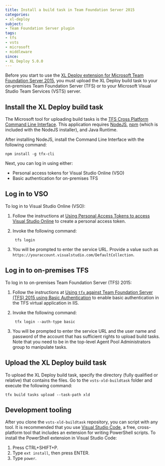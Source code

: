 ```yaml
---
title: Install a build task in Team Foundation Server 2015
categories:
- xl-deploy
subject:
- Team Foundation Server plugin
tags:
- tfs
- vsts
- microsoft
- middleware
since:
- XL Deploy 5.0.0
---
```


Before you start to use the [XL Deploy extension for Microsoft Team Foundation Server 2015](/xl-deploy/concept/vsts-plugin.html), you must upload the XL Deploy build task to your on-premises Team Foundation Server (TFS) or to your Microsoft Visual Studio Team Services (VSTS) server.

## Install the XL Deploy build task

The Microsoft tool for uploading build tasks is the [TFS Cross Platform Command Line Interface](https://github.com/Microsoft/tfs-cli). This application requires [NodeJS](http://nodejs.org/), [npm](https://www.npmjs.com/) (which is included with the NodeJS installer), and Java Runtime.

After installing NodeJS, install the Command Line Interface with the following command:

    npm install -g tfx-cli

Next, you can log in using either:

* Personal access tokens for Visual Studio Online (VSO)
* Basic authentication for on-premises TFS

## Log in to VSO

To log in to Visual Studio Online (VSO):

1. Follow the instructions at [Using Personal Access Tokens to access Visual Studio Online](http://roadtoalm.com/2015/07/22/using-personal-access-tokens-to-access-visual-studio-online/) to create a personal access token.
1. Invoke the following command:

        tfs login

1. You will be prompted to enter the service URL. Provide a value such as `https://youraccount.visualstudio.com/DefaultCollection`.

## Log in to on-premises TFS

To log in to on-premises Team Foundation Server (TFS) 2015:

1. Follow the instructions at [Using `tfx` against Team Foundation Server (TFS) 2015 using Basic Authentication](https://github.com/Microsoft/tfs-cli/blob/master/docs/configureBasicAuth.md) to enable basic authentication in the TFS virtual application in IIS.
1. Invoke the following command:

        tfx login --auth-type basic

1. You will be prompted to enter the service URL and the user name and password of the account that has sufficient rights to upload build tasks. Note that you need to be in the top-level Agent Pool Administrators group to manipulate tasks.

## Upload the XL Deploy build task

To upload the XL Deploy build task, specify the directory (fully qualified or relative) that contains the files. Go to the `vsts-xld-buildtask` folder and execute the following command:

    tfx build tasks upload --task-path xld

## Development tooling

After you clone the `vsts-xld-buildtask` repository, you can script with any tool. It is recommended that you use [Visual Studio Code](https://code.visualstudio.com/Download), a free, cross-platform tool that includes an extension for writing PowerShell scripts. To install the PowerShell extension in Visual Studio Code:

1. Press CTRL+SHIFT+P.
1. Type `ext install`, then press ENTER.
1. Type `power`.

